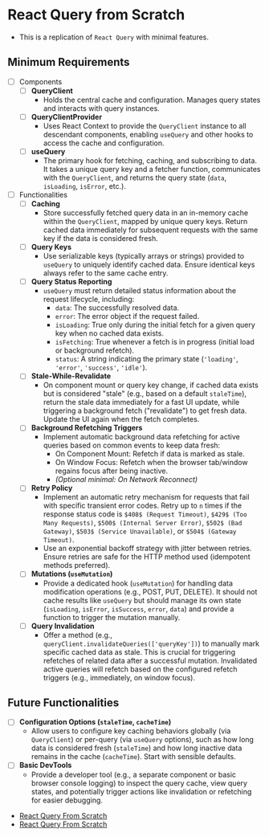 # React Query from Scratch

- This is a replication of `React Query` with minimal features.

## Minimum Requirements

- [ ] Components
    - [ ] **QueryClient**
        - Holds the central cache and configuration. Manages query states and interacts with query instances.
    - [ ] **QueryClientProvider**
        - Uses React Context to provide the `QueryClient` instance to all descendant components, enabling `useQuery` and other hooks to access the cache and configuration.
    - [ ] **useQuery**
        - The primary hook for fetching, caching, and subscribing to data. It takes a unique query key and a fetcher function, communicates with the `QueryClient`, and returns the query state (`data`, `isLoading`, `isError`, etc.).
- [ ] Functionalities
    - [ ] **Caching**
        - Store successfully fetched query data in an in-memory cache within the `QueryClient`, mapped by unique query keys. Return cached data immediately for subsequent requests with the same key if the data is considered fresh.
    - [ ] **Query Keys**
        - Use serializable keys (typically arrays or strings) provided to `useQuery` to uniquely identify cached data. Ensure identical keys always refer to the same cache entry.
    - [ ] **Query Status Reporting**
        - `useQuery` must return detailed status information about the request lifecycle, including:
            - `data`: The successfully resolved data.
            - `error`: The error object if the request failed.
            - `isLoading`: True only during the initial fetch for a given query key when no cached data exists.
            - `isFetching`: True whenever a fetch is in progress (initial load or background refetch).
            - `status`: A string indicating the primary state (`'loading'`, `'error'`, `'success'`, `'idle'`).
    - [ ] **Stale-While-Revalidate**
        - On component mount or query key change, if cached data exists but is considered "stale" (e.g., based on a default `staleTime`), return the stale data immediately for a fast UI update, while triggering a background fetch ("revalidate") to get fresh data. Update the UI again when the fetch completes.
    - [ ] **Background Refetching Triggers**
        - Implement automatic background data refetching for active queries based on common events to keep data fresh:
            - On Component Mount: Refetch if data is marked as stale.
            - On Window Focus: Refetch when the browser tab/window regains focus after being inactive.
            - *(Optional minimal: On Network Reconnect)*
    - [ ] **Retry Policy**
        - Implement an automatic retry mechanism for requests that fail with specific transient error codes. Retry up to `n` times if the response status code is `$408$ (Request Timeout)`, `$429$ (Too Many Requests)`, `$500$ (Internal Server Error)`, `$502$ (Bad Gateway)`, `$503$ (Service Unavailable)`, or `$504$ (Gateway Timeout)`. 
        - Use an exponential backoff strategy with jitter between retries. Ensure retries are safe for the HTTP method used (idempotent methods preferred).
    - [ ] **Mutations (`useMutation`)**
        - Provide a dedicated hook (`useMutation`) for handling data modification operations (e.g., POST, PUT, DELETE). It should not cache results like `useQuery` but should manage its own state (`isLoading`, `isError`, `isSuccess`, `error`, `data`) and provide a function to trigger the mutation manually.
    - [ ] **Query Invalidation**
        - Offer a method (e.g., `queryClient.invalidateQueries(['queryKey'])`) to manually mark specific cached data as stale. This is crucial for triggering refetches of related data after a successful mutation. Invalidated active queries will refetch based on the configured refetch triggers (e.g., immediately, on window focus).

## Future Functionalities

- [ ] **Configuration Options (`staleTime`, `cacheTime`)**
    - Allow users to configure key caching behaviors globally (via `QueryClient`) or per-query (via `useQuery` options), such as how long data is considered fresh (`staleTime`) and how long inactive data remains in the cache (`cacheTime`). Start with sensible defaults.
- [ ] **Basic DevTools**
    - Provide a developer tool (e.g., a separate component or basic browser console logging) to inspect the query cache, view query states, and potentially trigger actions like invalidation or refetching for easier debugging.

- [React Query From Scratch](https://github.com/philipfabianek/react-query-from-scratch/tree/main)
- [React Query From Scratch](https://github.com/tigerabrodi/react-query-from-scratch/tree/main)
